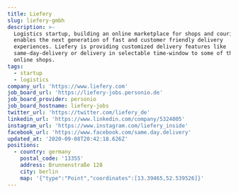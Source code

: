 ```yaml
---
title: Liefery
slug: liefery-gmbh
description: >-
  Logistics startup, building an online marketplace for shops and couriers that
  enables the next generation of fast and customer friendly delivery
  experiences. Liefery is providing customized delivery features like
  same-day-delivery or delivery in selectable time-window to some of the biggest
  online shops.
tags:
  - startup
  - logistics
company_url: 'https://www.liefery.com'
job_board_url: 'https://liefery-jobs.personio.de'
job_board_provider: personio
job_board_hostname: liefery-jobs
twitter_url: 'https://twitter.com/liefery_de'
linkedin_url: 'https://www.linkedin.com/company/5324005'
instagram_url: 'https://www.instagram.com/liefery_inside'
facebook_url: 'https://www.facebook.com/same.day.delivery'
updated_at: '2020-09-08T20:42:18.626Z'
positions:
  - country: germany
    postal_code: '13355'
    address: Brunnenstraße 128
    city: berlin
    map: '{"type":"Point","coordinates":[13.39465,52.539526]}'
---
```


